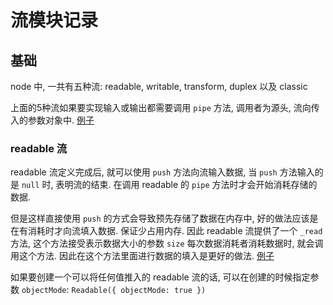 # 流模块记录

## 基础

node 中, 一共有五种流: readable, writable, transform, duplex 以及 classic

上面的5种流如果要实现输入或输出都需要调用 `pipe` 方法, 调用者为源头, 流向传入的参数对象中. [例子][1]

### readable 流

readable 流定义完成后, 就可以使用 `push` 方法向流输入数据, 当 `push` 方法输入的是 `null` 时, 表明流的结束. 在调用 readable 的 `pipe` 方法时才会开始消耗存储的数据.

但是这样直接使用 `push` 的方式会导致预先存储了数据在内存中, 好的做法应该是在有消耗时才向流填入数据. 保证少占用内存. 因此 readable 流提供了一个 `_read` 方法, 这个方法接受表示数据大小的参数 `size` 每次数据消耗者消耗数据时, 就会调用这个方法. 因此在这个方法里面进行数据的填入是更好的做法. [例子][2]

如果要创建一个可以将任何值推入的 readable 流的话, 可以在创建的时候指定参数 `objectMode`: `Readable({ objectMode: true })`

[1]: ./src/exed1.js
[2]: ./src/exec2.js
